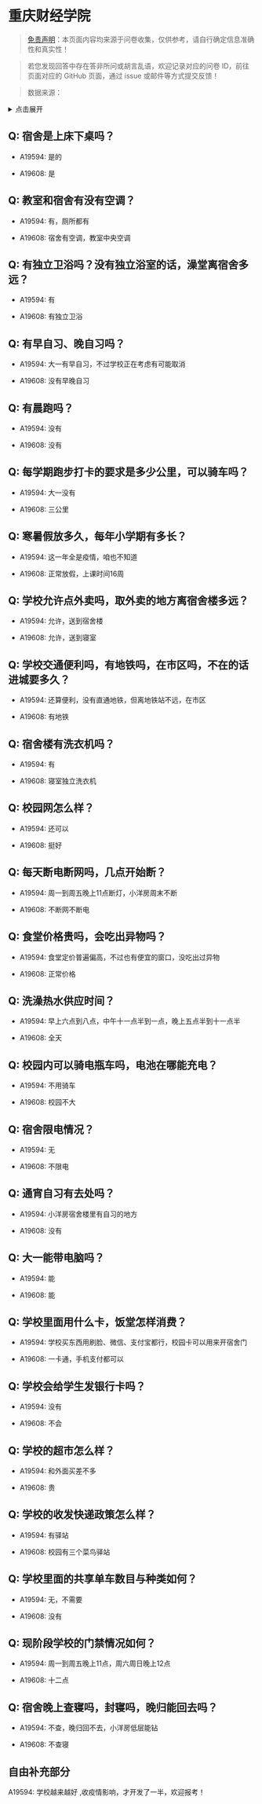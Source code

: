 # 重庆财经学院

> [免责声明](https://colleges.chat/#_3)：本页面内容均来源于问卷收集，仅供参考，请自行确定信息准确性和真实性！

> 若您发现回答中存在答非所问或胡言乱语，欢迎记录对应的问卷 ID，前往页面对应的 GitHub 页面，通过 issue 或邮件等方式提交反馈！

> 数据来源：

<details><summary>点击展开</summary>
<ul>
<li>A19594: 匿名 (2023 年 06 月)</li>
<li>A19608: 2025529948@qq.com (2023 年 06 月)</li>
</ul>
</details>

## Q: 宿舍是上床下桌吗？

- A19594: 是的

- A19608: 是

## Q: 教室和宿舍有没有空调？

- A19594: 有，厕所都有

- A19608: 宿舍有空调，教室中央空调

## Q: 有独立卫浴吗？没有独立浴室的话，澡堂离宿舍多远？

- A19594: 有

- A19608: 有独立卫浴

## Q: 有早自习、晚自习吗？

- A19594: 大一有早自习，不过学校正在考虑有可能取消

- A19608: 没有早晚自习

## Q: 有晨跑吗？

- A19594: 没有

- A19608: 没有

## Q: 每学期跑步打卡的要求是多少公里，可以骑车吗？

- A19594: 大一没有

- A19608: 三公里

## Q: 寒暑假放多久，每年小学期有多长？

- A19594: 这一年全是疫情，咱也不知道

- A19608: 正常放假，上课时间16周

## Q: 学校允许点外卖吗，取外卖的地方离宿舍楼多远？

- A19594: 允许，送到宿舍楼

- A19608: 允许，送到寝室

## Q: 学校交通便利吗，有地铁吗，在市区吗，不在的话进城要多久？

- A19594: 还算便利，没有直通地铁，但离地铁站不远，在市区

- A19608: 有地铁

## Q: 宿舍楼有洗衣机吗？

- A19594: 有

- A19608: 寝室独立洗衣机

## Q: 校园网怎么样？

- A19594: 还可以

- A19608: 挺好

## Q: 每天断电断网吗，几点开始断？

- A19594: 周一到周五晚上11点断灯，小洋房周末不断

- A19608: 不断网不断电

## Q: 食堂价格贵吗，会吃出异物吗？

- A19594: 食堂定价普遍偏高，不过也有便宜的窗口，没吃出过异物

- A19608: 正常价格

## Q: 洗澡热水供应时间？

- A19594: 早上六点到八点，中午十一点半到一点，晚上五点半到十一点半

- A19608: 全天

## Q: 校园内可以骑电瓶车吗，电池在哪能充电？

- A19594: 不用骑车

- A19608: 校园不大

## Q: 宿舍限电情况？

- A19594: 无

- A19608: 不限电

## Q: 通宵自习有去处吗？

- A19594: 小洋房宿舍楼里有自习的地方

- A19608: 没有

## Q: 大一能带电脑吗？

- A19594: 能

- A19608: 能

## Q: 学校里面用什么卡，饭堂怎样消费？

- A19594: 学校买东西用刷脸、微信、支付宝都行，校园卡可以用来开宿舍门

- A19608: 一卡通，手机支付都可以

## Q: 学校会给学生发银行卡吗？

- A19594: 没有

- A19608: 不会

## Q: 学校的超市怎么样？

- A19594: 和外面买差不多

- A19608: 贵

## Q: 学校的收发快递政策怎么样？

- A19594: 有驿站

- A19608: 校园有三个菜鸟驿站

## Q: 学校里面的共享单车数目与种类如何？

- A19594: 无，不需要

- A19608: 没有

## Q: 现阶段学校的门禁情况如何？

- A19594: 周一到周五晚上11点，周六周日晚上12点

- A19608: 十二点

## Q: 宿舍晚上查寝吗，封寝吗，晚归能回去吗？

- A19594: 不查，晚归回不去，小洋房低层能钻

- A19608: 不查寝

## 自由补充部分

A19594: 学校越来越好 ,收疫情影响，才开发了一半，欢迎报考！